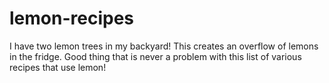 # lemon-recipes
I have two lemon trees in my backyard! This creates an overflow of lemons in the fridge. Good thing that is never a problem with this list of various recipes that use lemon!
